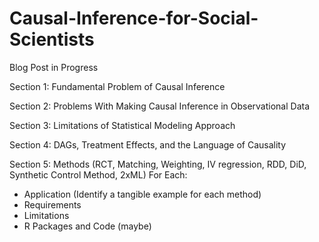 # Causal-Inference-for-Social-Scientists
Blog Post in Progress

Section 1: Fundamental Problem of Causal Inference

Section 2: Problems With Making Causal Inference in Observational Data

Section 3: Limitations of Statistical Modeling Approach

Section 4: DAGs, Treatment Effects, and the Language of Causality

Section 5: Methods
(RCT, Matching, Weighting, IV regression, RDD, DiD, Synthetic Control Method, 2xML)
For Each:
- Application (Identify a tangible example for each method)
- Requirements
- Limitations
- R Packages and Code (maybe)
